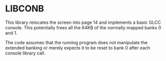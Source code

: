 # LIBCONB

This library relocates the screen into page 14
and implements a basic GLCC console. This 
potentially frees all the 64KB of the normally
mapped banks 0 and 1.

The code assumes that the running program
does not manipulate the extended banking
or merely expects it to be reset to bank 0
after each console library call.
